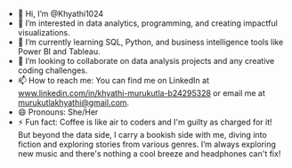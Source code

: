 - 👋 Hi, I’m @Khyathi1024
- 👀 I’m interested in data analytics, programming, and creating impactful visualizations.
- 🌱 I’m currently learning SQL, Python, and business intelligence tools like Power BI and Tableau.
- 💞️ I’m looking to collaborate on data analysis projects and any creative coding challenges.
- 📫 How to reach me: You can find me on LinkedIn at www.linkedin.com/in/khyathi-murukutla-b24295328 or email me at murukutlakhyathi@gmail.com.
- 😄 Pronouns: She/Her
- ⚡ Fun fact: Coffee is like air to coders and I'm guilty as charged for it! But beyond the data side, I carry a bookish side with me, diving into fiction and exploring stories from various genres. I’m always exploring new music and there's nothing a cool breeze and headphones can't fix!
